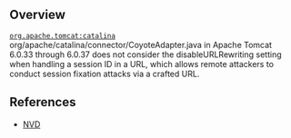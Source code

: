 ## Overview
[`org.apache.tomcat:catalina`](http://search.maven.org/#search%7Cga%7C1%7Ca%3A%22catalina%22)
org/apache/catalina/connector/CoyoteAdapter.java in Apache Tomcat 6.0.33 through 6.0.37 does not consider the disableURLRewriting setting when handling a session ID in a URL, which allows remote attackers to conduct session fixation attacks via a crafted URL.

## References
- [NVD](https://web.nvd.nist.gov/view/vuln/detail?vulnId=CVE-2014-0033)